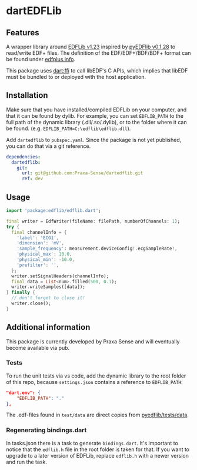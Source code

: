 # dartEDFLib

## Features

A wrapper library around [EDFLib v1.23](https://gitlab.com/Teuniz/EDFlib/-/tree/v1.23) inspired by [pyEDFlib v0.1.28](https://github.com/holgern/pyedflib/tree/v0.1.28) to read/write EDF+ files.
The definition of the EDF/EDF+/BDF/BDF+ format can be found under [edfplus.info](https://edfplus.info).

This package uses [dart:ffi](https://dart.dev/guides/libraries/c-interop) to call libEDF's C APIs, which implies that libEDF must be bundled to or deployed with the host application.

## Installation

Make sure that you have installed/compiled EDFLib on your computer, and that it can be found by dylib.
For example, you can set `EDFLIB_PATH` to the full path of the dynamic library (.dll/.so/.dylib), or to the folder where it can be found. (e.g. `EDFLIB_PATH=C:\edflib\edflib.dll`).

Add `dartedflib` to `pubspec.yaml`. Since the package is not yet published, you can do that via a git reference.

```yaml
dependencies:
  dartedflib:
    git:
      url: git@github.com:Praxa-Sense/dartedflib.git
      ref: dev
```

## Usage

```dart
import 'package:edflib/edflib.dart';

final writer = EdfWriter(fileName: filePath, numberOfChannels: 1);
try {
  final channelInfo = {
    'label': 'ECG1',
    'dimension': 'mV',
    'sample_frequency': measurement.deviceConfig!.ecgSampleRate!,
    'physical_max': 10.0,
    'physical_min': -10.0,
    'prefilter': '',
  };
  writer.setSignalHeaders(channelInfo);
  final data = List<num>.filled(500, 0.1);
  writer.writeSamples([data]);
} finally {
  // don't forget to close it!
  writer.close();
}
```

## Additional information

This package is currently developed by Praxa Sense and will eventually become available via pub.

### Tests

To run the unit tests via vs code, add the dynamic library to the root folder of this repo, because `settings.json` contains a reference to `EDFLIB_PATH`:

```json
"dart.env": {
    "EDFLIB_PATH": "."
},
```

The .edf-files found in `test/data` are direct copies from [pyedflib/tests/data](https://github.com/holgern/pyedflib/tree/v0.1.28/pyedflib/tests/data).

### Regenerating bindings.dart

In tasks.json there is a task to generate `bindings.dart`. It's important to notice that the `edflib.h` file in the root folder is taken for that. If you want to upgrade to a later version of EDFLib, replace `edflib.h` with a newer version and run the task.
